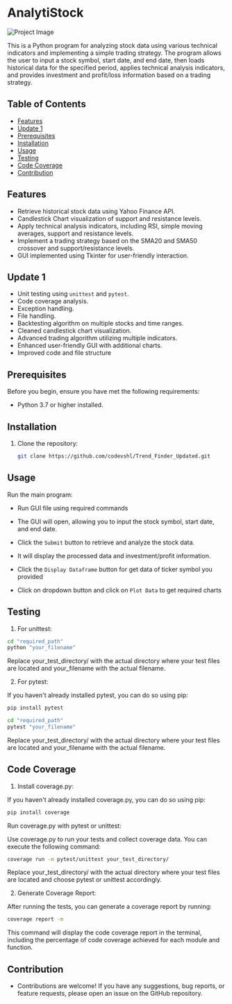 # AnalytiStock

![Project Image](project_image.png)

This is a Python program for analyzing stock data using various technical indicators and implementing a simple trading strategy. The program allows the user to input a stock symbol, start date, and end date, then loads historical data for the specified period, applies technical analysis indicators, and provides investment and profit/loss information based on a trading strategy.

## Table of Contents
- [Features](#features)
- [Update 1](#update-1)
- [Prerequisites](#prerequisites)
- [Installation](#installation)
- [Usage](#usage)
- [Testing](#testing)
- [Code Coverage](#code-coverage)
- [Contribution](#contribution)

## Features

- Retrieve historical stock data using Yahoo Finance API.
- Candlestick Chart visualization of support and resistance levels.
- Apply technical analysis indicators, including RSI, simple moving averages, support and resistance levels.
- Implement a trading strategy based on the SMA20 and SMA50 crossover and support/resistance levels.
- GUI implemented using Tkinter for user-friendly interaction.


## Update 1

- Unit testing using `unittest` and `pytest`.
- Code coverage analysis.
- Exception handling.
- File handling.
- Backtesting algorithm on multiple stocks and time ranges.
- Cleaned candlestick chart visualization.
- Advanced trading algorithm utilizing multiple indicators.
- Enhanced user-friendly GUI with additional charts.
- Improved code and file structure


## Prerequisites

Before you begin, ensure you have met the following requirements:

- Python 3.7 or higher installed.


## Installation

1. Clone the repository:

   ```bash
   git clone https://github.com/codevshl/Trend_Finder_Updated.git


## Usage
Run the main program:
- Run GUI file using required commands

- The GUI will open, allowing you to input the stock symbol, start date, and end date.

- Click the ` Submit ` button to retrieve and analyze the stock data.

- It will display the processed data and investment/profit information.

- Click the ` Display Dataframe ` button for get data of ticker symbol you provided

- Click on dropdown button and click on ` Plot Data ` to get required charts


## Testing
1. For unittest:

```bash
cd "required_path"
python "your_filename"
```
Replace your_test_directory/ with the actual directory where your test files are located and your_filename with the actual filename.

2. For pytest:

If you haven't already installed pytest, you can do so using pip:

```bash
pip install pytest
```

```bash
cd "required_path"
pytest "your_filename"
```
Replace your_test_directory/ with the actual directory where your test files are located and your_filename with the actual filename.


## Code Coverage

1. Install coverage.py:

If you haven't already installed coverage.py, you can do so using pip:

```bash
pip install coverage
```
Run coverage.py with pytest or unittest:

Use coverage.py to run your tests and collect coverage data. You can execute the following command:

``` bash
coverage run -m pytest/unittest your_test_directory/
```
Replace your_test_directory/ with the actual directory where your test files are located and choose pytest or unittest accordingly.

2. Generate Coverage Report:

After running the tests, you can generate a coverage report by running:

```bash
coverage report -m
```
This command will display the code coverage report in the terminal, including the percentage of code coverage achieved for each module and function.

## Contribution
- Contributions are welcome! If you have any suggestions, bug reports, or feature requests, please open an issue on the GitHub repository.
